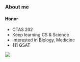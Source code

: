 ### About me
#### Honor
- CTAS 202
- Keep learning CS & Science
- Interested in Biology, Medicine
- 111 GSAT 



![](https://github-readme-stats.vercel.app/api?username=honor2016tw&show_icons=true&theme=gruvbox)
